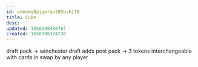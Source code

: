 ```yaml
---
id: vdeomg8pjgorqv285bvh1f9
title: Cube
desc: ''
updated: 1650398480767
created: 1650398374738
---
```



draft pack
-> winchester draft adds post pack
-> 3 tokens interchangeable with cards in swap by any player
